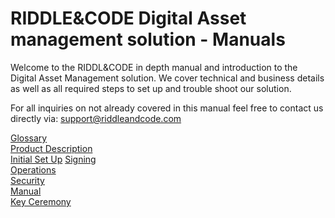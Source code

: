 # RIDDLE&CODE Digital Asset management solution - Manuals

Welcome to the RIDDL&CODE in depth manual and introduction to the Digital Asset Management solution. 
We cover technical and business details as well as all required steps to set up and trouble shoot our solution. 

For all inquiries on not already covered in this manual feel free to contact us directly via: support@riddleandcode.com

[Glossary](Glossary.md)  
[Product Description](ProductDescription.md)  
[Initial Set Up](SetUp.md)
[Signing](Signing.md)  
[Operations](Operations.md)  
[Security](Security.md)  
[Manual](Manual.md)  
[Key Ceremony](KeyCeremony.md)  